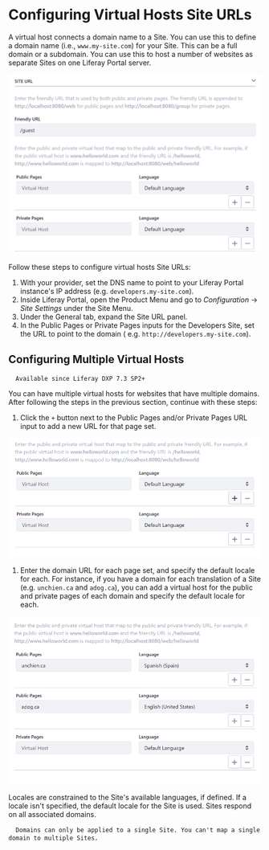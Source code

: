 # Configuring Virtual Hosts Site URLs

A virtual host connects a domain name to a Site. You can use this to define a domain name (i.e., `www.my-site.com`) for your Site. This can be a full domain or a subdomain. You can use this to host a number of websites as separate Sites on one Liferay Portal server. 

![When configuring virtual hosts, the public and private pages of a site can be configured to different domains.](./configuring-virtual-hosts-site-urls/images/01.png)

Follow these steps to configure virtual hosts Site URLs:

1. With your provider, set the DNS name to point to your Liferay Portal instance's IP address (e.g. `developers.my-site.com`).
1. Inside Liferay Portal, open the Product Menu and go to *Configuration* &rarr; *Site Settings* under the Site Menu.
1. Under the General tab, expand the Site URL panel.
1. In the Public Pages or Private Pages inputs for the Developers Site, set the URL to point to the domain ( e.g. `http://developers.my-site.com`).

## Configuring Multiple Virtual Hosts

```note::
  Available since Liferay DXP 7.3 SP2+
```
You can have multiple virtual hosts for websites that have multiple domains. After following the steps in the previous section, continue with these steps:

1. Click the `+` button next to the Public Pages and/or Private Pages URL input to add a new URL for that page set.

  ![You can add multiple virtual hosts to point to different domains.](./configuring-virtual-hosts-site-urls/images/02.png)

1. Enter the domain URL for each page set, and specify the default locale for each. For instance, if you have a domain for each translation of a Site (e.g. `unchien.ca` and `adog.ca`), you can add a virtual host for the public and private pages of each domain and specify the default locale for each. 

  ![You can point virtual hosts to specific locales.](./configuring-virtual-hosts-site-urls/images/03.png)

Locales are constrained to the Site's available languages, if defined. If a locale isn't specified, the default locale for the Site is used. Sites respond on all associated domains.

```important::
  Domains can only be applied to a single Site. You can't map a single domain to multiple Sites.
```